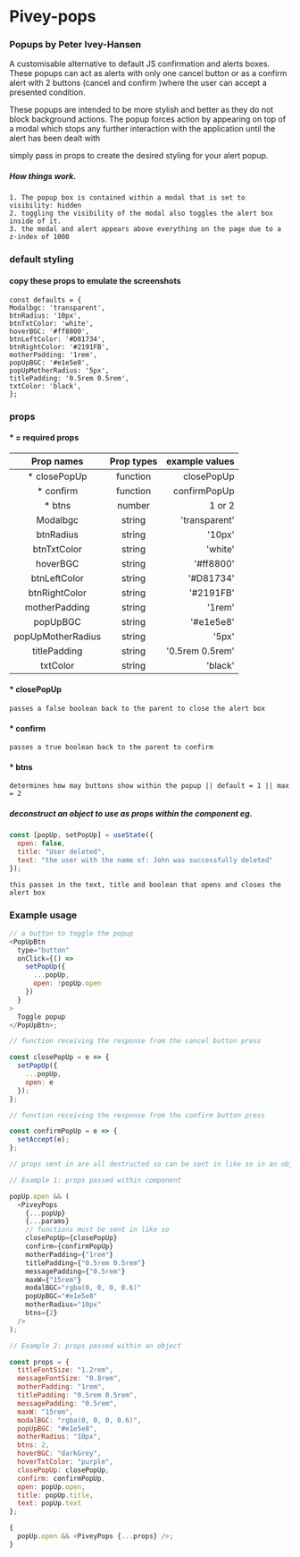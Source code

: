 # Pivey-pops

### Popups by Peter Ivey-Hansen

A customisable alternative to default JS confirmation and alerts boxes. These popups can act as alerts
with only one cancel button or as a confirm alert with 2 buttons (cancel and confirm )where the user can accept a presented condition.

These popups are intended to be more stylish and better as they do not block background actions. The popup
forces action by appearing on top of a modal which stops any further interaction with the application until the alert has been dealt with

simply pass in props to create the desired styling for your alert popup.

##### How things work.

    1. The popup box is contained within a modal that is set to visibility: hidden
    2. toggling the visibility of the modal also toggles the alert box inside of it.
    3. the modal and alert appears above everything on the page due to a z-index of 1000

### default styling

#### copy these props to emulate the screenshots

```
const defaults = {
Modalbgc: 'transparent',
btnRadius: '10px',
btnTxtColor: 'white',
hoverBGC: '#ff8800',
btnLeftColor: '#D81734',
btnRightColor: '#2191FB',
motherPadding: '1rem',
popUpBGC: '#e1e5e8',
popUpMotherRadius: '5px',
titlePadding: '0.5rem 0.5rem',
txtColor: 'black',
};
```

### props

#### \* = required props

|    Prop names     | Prop types |  example values |
| :---------------: | :--------: | --------------: |
|   \* closePopUp   |  function  |      closePopUp |
|    \* confirm     |  function  |    confirmPopUp |
|      \* btns      |   number   |          1 or 2 |
|     Modalbgc      |   string   |   'transparent' |
|     btnRadius     |   string   |          '10px' |
|    btnTxtColor    |   string   |         'white' |
|     hoverBGC      |   string   |       '#ff8800' |
|   btnLeftColor    |   string   |       '#D81734' |
|   btnRightColor   |   string   |       '#2191FB' |
|   motherPadding   |   string   |          '1rem' |
|     popUpBGC      |   string   |       '#e1e5e8' |
| popUpMotherRadius |   string   |           '5px' |
|   titlePadding    |   string   | '0.5rem 0.5rem' |
|     txtColor      |   string   |         'black' |

#### \* closePopUp

    passes a false boolean back to the parent to close the alert box

#### \* confirm

    passes a true boolean back to the parent to confirm

#### \* btns

    determines how may buttons show within the popup || default = 1 || max = 2

##### deconstruct an object to use as props within the component eg.

```javascript
const [popUp, setPopUp] = useState({
  open: false,
  title: "User deleted",
  text: "the user with the name of: John was successfully deleted"
});
```

    this passes in the text, title and boolean that opens and closes the alert box

### Example usage

```javascript
// a button to toggle the popup
<PopUpBtn
  type="button"
  onClick={() =>
    setPopUp({
      ...popUp,
      open: !popUp.open
    })
  }
>
  Toggle popup
</PopUpBtn>;

// function receiving the response from the cancel button press

const closePopUp = e => {
  setPopUp({
    ...popUp,
    open: e
  });
};

// function receiving the response from the confirm button press

const confirmPopUp = e => {
  setAccept(e);
};

// props sent in are all destructed so can be sent in like so in an object:

// Example 1: props passed within component

popUp.open && (
  <PiveyPops
    {...popUp}
    {...params}
    // functions must be sent in like so
    closePopUp={closePopUp}
    confirm={confirmPopUp}
    motherPadding={"1rem"}
    titlePadding={"0.5rem 0.5rem"}
    messagePadding={"0.5rem"}
    maxW={"15rem"}
    modalBGC="rgba(0, 0, 0, 0.6)"
    popUpBGC="#e1e5e8"
    motherRadius="10px"
    btns={2}
  />
);

// Example 2: props passed within an object

const props = {
  titleFontSize: "1.2rem",
  messageFontSize: "0.8rem",
  motherPadding: "1rem",
  titlePadding: "0.5rem 0.5rem",
  messagePadding: "0.5rem",
  maxW: "15rem",
  modalBGC: "rgba(0, 0, 0, 0.6)",
  popUpBGC: "#e1e5e8",
  motherRadius: "10px",
  btns: 2,
  hoverBGC: "darkGrey",
  hoverTxtColor: "purple",
  closePopUp: closePopUp,
  confirm: confirmPopUp,
  open: popUp.open,
  title: popUp.title,
  text: popUp.text
};

{
  popUp.open && <PiveyPops {...props} />;
}
```
